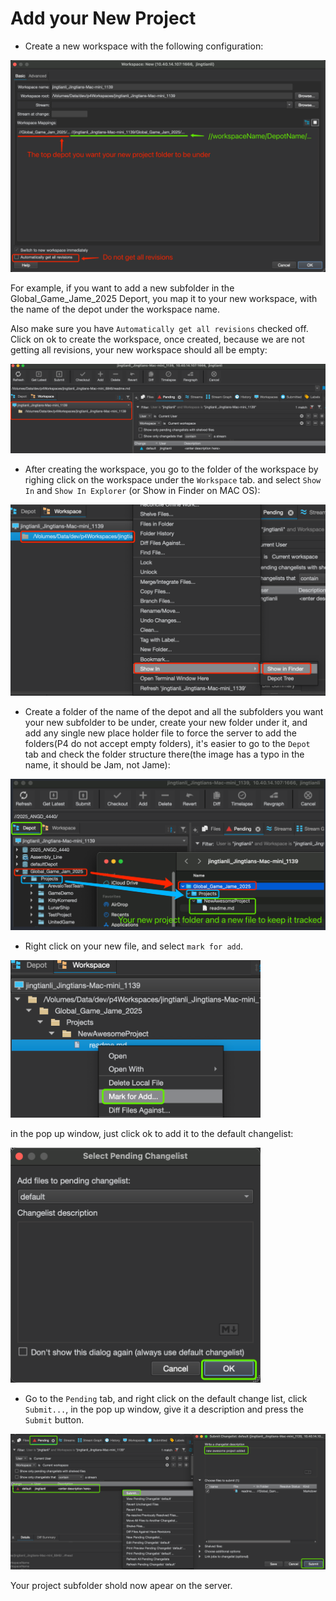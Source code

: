 # Add your New Project

* Create a new workspace with the following configuration:
<img src="Assets/newWorkspaceForNewSubFolderSettings.png">

For example, if you want to add a new subfolder in the Global_Game_Jame_2025 Deport, you map it to your new workspace, with the name of the depot under the workspace name.

Also make sure you have ```Automatically get all revisions``` checked off. Click on ok to create the workspace, once created, because we are not getting all revisions, your new workspace should all be empty:

<img src="Assets/noRevisionsMeansShouldBeEmpty.png">


* After creating the workspace, you go to the folder of the workspace by righing click on the workspace under the ```Workspace``` tab. and select ```Show In``` and ```Show In Explorer``` (or Show in Finder on MAC OS):

<img src="Assets/findTheWorkspaceRoot.png">

* Create a folder of the name of the depot and all the subfolders you want your new subfolder to be under,  create your new folder under it, and add any single new place holder file to force the server to add the folders(P4 do not accept empty folders), it's easier to go to the ```Depot``` tab and check the folder structure there(the image has a typo in the name, it should be Jam, not Jame):

<img src="Assets/createYourNewProjectFolderAndFile.png"> 

* Right click on your new file, and select ```mark for add```. 

<img src="Assets/MarkAddANewFile.png" width=400>

in the pop up window, just click ok to add it to the default changelist:

<img src="Assets/addNewFileChangeList.png" width=400>

* Go to the ```Pending``` tab, and right click on the default change list, click ```Submit...```, in the pop up window, give it a description and press the ```Submit``` button.

<img src="Assets/submitNewChangelist.png">

Your project subfolder shold now apear on the server.

